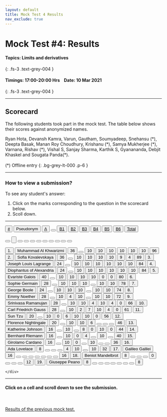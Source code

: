 ```yaml
---
layout: default
title: Mock Test 4 Results
nav_exclude: true
---
```



#  Mock Test #4: Results

#### Topics: Limits and derivatives
{: .fs-3 .text-grey-004 }

#### Timings: 17:00-20:00 Hrs &nbsp;&nbsp;  Date: 10 Mar 2021
{: .fs-3 .text-grey-004 }

---



## Scorecard


The following students took part in the mock test. The table below shows their scores against anonymized names.


Ryan Hota, Devansh Kamra, Varun, Gautham, Soumyadeep, Snehansu (\*), Deepta Basak, Manan Roy Choudhury,
Krishanu (\*), Samya Mukherjee (\*), Varnana, Rishav (\*), Vishal S, Sanjay Sharma, Karthik S, Gyanananda, Debjit Khaskel and Sougata Panda(\*).<br><br>
(\*) Offline entry
{: .bg-grey-lt-000 .p-6 }


---

### How to view a submission?

To see any student's answer:

1. Click on the marks corresponding to the question in the scorecard below.
2. Scoll down.


---

  <div class="markpalette">
      <div class="markpalette-keys">

<button class="markbutton white"><u>#</u></button>
<input type="button" class="markbutton white" value="Pseudonym"/>
<button class="markbutton white" ><u>A</u></button>
<button class="button white"></button>
<button class="markbutton white" ><u>B1</u></button>
<button class="markbutton white" ><u>B2</u></button>
<button class="markbutton white" ><u>B3</u></button>
<button class="markbutton white" ><u>B4</u></button>
<button class="markbutton white" ><u>B5</u></button>
<button class="markbutton white" ><u>B6</u></button>
<button class="markbutton white" ><u>Total</u></button>

<button class="markbutton white"></button>
<input type="button" class="markbutton white" value=""/>
<button class="markbutton white" ></button>
<button class="button white"></button>
<button class="markbutton white" ></button>
<button class="markbutton white" ></button>
<button class="markbutton white" ></button>
<button class="markbutton white" ></button>
<button class="markbutton white" ></button>
<button class="markbutton white" ></button>
<button class="markbutton white" ></button>





<button class="markbutton rank">1. </button>
<input type="button" class="markbutton white" value="Muhammad Al Khwarizmi"/>
<button class="markbutton blank" onclick = "markdisplay('Muhammad_Al_Khwarizmi/PartA',4)">36</button>
<button class="button white"></button>
<button class="markbutton right" onclick = "markdisplay('Muhammad_Al_Khwarizmi/B1',4)">10</button>
<button class="markbutton right" onclick = "markdisplay('Muhammad_Al_Khwarizmi/B2',4)">10</button>
<button class="markbutton right" onclick = "markdisplay('Muhammad_Al_Khwarizmi/B3',4)">10</button>
<button class="markbutton right" onclick = "markdisplay('Muhammad_Al_Khwarizmi/B4',4)">10</button>
<button class="markbutton right" onclick = "markdisplay('Muhammad_Al_Khwarizmi/B5',4)">10</button>
<button class="markbutton right" onclick = "markdisplay('Muhammad_Al_Khwarizmi/B6',4)">10</button>
<button class="markbutton total">96</button>
<button class="markbutton rank">2. </button>
<input type="button" class="markbutton white" value="Sofia Kovalevskaya"/>
<button class="markbutton blank" onclick = "markdisplay('Sofia_Kovalevskaya/PartA',4)">36</button>
<button class="button white"></button>
<button class="markbutton right" onclick = "markdisplay('Sofia_Kovalevskaya/B1',4)">10</button>
<button class="markbutton right" onclick = "markdisplay('Sofia_Kovalevskaya/B2',4)">10</button>
<button class="markbutton right" onclick = "markdisplay('Sofia_Kovalevskaya/B3',4)">10</button>
<button class="markbutton right" onclick = "markdisplay('Sofia_Kovalevskaya/B4',4)">10</button>
<button class="markbutton right" onclick = "markdisplay('Sofia_Kovalevskaya/B5',4)">9</button>
<button class="markbutton right" onclick = "markdisplay('Sofia_Kovalevskaya/B6',4)">4</button>
<button class="markbutton total">89</button>
<button class="markbutton rank">3. </button>
<input type="button" class="markbutton white" value="Joseph Louis Lagrange"/>
<button class="markbutton blank" onclick = "markdisplay('Joseph_Louis_Lagrange/PartA',4)">24</button>
<button class="button white"></button>
<button class="markbutton right" onclick = "markdisplay('Joseph_Louis_Lagrange/B1',4)">10</button>
<button class="markbutton right" onclick = "markdisplay('Joseph_Louis_Lagrange/B2',4)">10</button>
<button class="markbutton right" onclick = "markdisplay('Joseph_Louis_Lagrange/B3',4)">10</button>
<button class="markbutton right" onclick = "markdisplay('Joseph_Louis_Lagrange/B4',4)">10</button>
<button class="markbutton right" onclick = "markdisplay('Joseph_Louis_Lagrange/B5',4)">10</button>
<button class="markbutton right" onclick = "markdisplay('Joseph_Louis_Lagrange/B6',4)">10</button>
<button class="markbutton total">84</button>
<button class="markbutton rank">4. </button>
<input type="button" class="markbutton white" value="Diophantus of Alexandria"/>
<button class="markbutton blank" onclick = "markdisplay('Diophantus_of_Alexandria/PartA',4)">24</button>
<button class="button white"></button>
<button class="markbutton right" onclick = "markdisplay('Diophantus_of_Alexandria/B1',4)">10</button>
<button class="markbutton right" onclick = "markdisplay('Diophantus_of_Alexandria/B2',4)">10</button>
<button class="markbutton right" onclick = "markdisplay('Diophantus_of_Alexandria/B3',4)">10</button>
<button class="markbutton right" onclick = "markdisplay('Diophantus_of_Alexandria/B4',4)">10</button>
<button class="markbutton right" onclick = "markdisplay('Diophantus_of_Alexandria/B5',4)">10</button>
<button class="markbutton right" onclick = "markdisplay('Diophantus_of_Alexandria/B6',4)">10</button>
<button class="markbutton total">84</button>
<button class="markbutton rank">5. </button>
<input type="button" class="markbutton white" value="Evariste Galois"/>
<button class="markbutton blank" onclick = "markdisplay('Evariste_Galois/PartA',4)">40</button>
<button class="button white"></button>
<button class="markbutton right" onclick = "markdisplay('Evariste_Galois/B1',4)">10</button>
<button class="markbutton right" onclick = "markdisplay('Evariste_Galois/B2',4)">10</button>
<button class="markbutton right" onclick = "markdisplay('Evariste_Galois/B3',4)">10</button>
<button class="markbutton right" onclick = "markdisplay('Evariste_Galois/B4',4)">10</button>
<button class="markbutton wrong" onclick = "markdisplay('Evariste_Galois/B5',4)">0</button>
<button class="markbutton wrong" onclick = "markdisplay('Evariste_Galois/B6',4)">0</button>
<button class="markbutton total">80</button>
<button class="markbutton rank">6. </button>
<input type="button" class="markbutton white" value="Sophie Germain"/>
<button class="markbutton blank" onclick = "markdisplay('Sophie_Germain/PartA',4)">28</button>
<button class="button white"></button>
<button class="markbutton right" onclick = "markdisplay('Sophie_Germain/B1',4)">10</button>
<button class="markbutton right" onclick = "markdisplay('Sophie_Germain/B2',4)">10</button>
<button class="markbutton right" onclick = "markdisplay('Sophie_Germain/B3',4)">10</button>
<button class="button blank"></button>
<button class="markbutton right" onclick = "markdisplay('Sophie_Germain/B5',4)">10</button>
<button class="markbutton right" onclick = "markdisplay('Sophie_Germain/B6',4)">10</button>
<button class="markbutton total">78</button>
<button class="markbutton rank">7. </button>
<input type="button" class="markbutton white" value="George Boole"/>
<button class="markbutton blank" onclick = "markdisplay('George_Boole/PartA',4)">24</button>
<button class="button white"></button>
<button class="markbutton right" onclick = "markdisplay('George_Boole/B1',4)">10</button>
<button class="markbutton right" onclick = "markdisplay('George_Boole/B2',4)">10</button>
<button class="markbutton right" onclick = "markdisplay('George_Boole/B3',4)">10</button>
<button class="button blank"></button>
<button class="markbutton right" onclick = "markdisplay('George_Boole/B5',4)">10</button>
<button class="markbutton right" onclick = "markdisplay('George_Boole/B6',4)">10</button>
<button class="markbutton total">74</button>
<button class="markbutton rank">8. </button>
<input type="button" class="markbutton white" value="Emmy Noether"/>
<button class="markbutton blank" onclick = "markdisplay('Emmy_Noether/PartA',4)">28</button>
<button class="button white"></button>
<button class="markbutton right" onclick = "markdisplay('Emmy_Noether/B1',4)">10</button>
<button class="markbutton right" onclick = "markdisplay('Emmy_Noether/B2',4)">4</button>
<button class="markbutton right" onclick = "markdisplay('Emmy_Noether/B3',4)">10</button>
<button class="button blank"></button>
<button class="markbutton right" onclick = "markdisplay('Emmy_Noether/B5',4)">10</button>
<button class="markbutton right" onclick = "markdisplay('Emmy_Noether/B6',4)">10</button>
<button class="markbutton total">72</button>
<button class="markbutton rank">9. </button>
<input type="button" class="markbutton white" value="Srinivasa Ramanujan"/>
<button class="markbutton blank" onclick = "markdisplay('Srinivasa_Ramanujan/PartA',4)">28</button>
<button class="button white"></button>
<button class="markbutton right" onclick = "markdisplay('Srinivasa_Ramanujan/B1',4)">10</button>
<button class="markbutton right" onclick = "markdisplay('Srinivasa_Ramanujan/B2',4)">10</button>
<button class="markbutton right" onclick = "markdisplay('Srinivasa_Ramanujan/B3',4)">4</button>
<button class="markbutton right" onclick = "markdisplay('Srinivasa_Ramanujan/B4',4)">10</button>
<button class="markbutton right" onclick = "markdisplay('Srinivasa_Ramanujan/B5',4)">4</button>
<button class="markbutton wrong" onclick = "markdisplay('Srinivasa_Ramanujan/B6',4)">0</button>
<button class="markbutton total">66</button>
<button class="markbutton rank">10. </button>
<input type="button" class="markbutton white" value="Carl Friedrich Gauss"/>
<button class="markbutton blank" onclick = "markdisplay('Carl_Friedrich_Gauss/PartA',4)">28</button>
<button class="button white"></button>
<button class="markbutton right" onclick = "markdisplay('Carl_Friedrich_Gauss/B1',4)">10</button>
<button class="markbutton wrong" onclick = "markdisplay('Carl_Friedrich_Gauss/B2',4)">2</button>
<button class="markbutton right" onclick = "markdisplay('Carl_Friedrich_Gauss/B3',4)">7</button>
<button class="markbutton right" onclick = "markdisplay('Carl_Friedrich_Gauss/B4',4)">10</button>
<button class="markbutton right" onclick = "markdisplay('Carl_Friedrich_Gauss/B5',4)">4</button>
<button class="markbutton wrong" onclick = "markdisplay('Carl_Friedrich_Gauss/B6',4)">0</button>
<button class="markbutton total">61</button>
<button class="markbutton rank">11. </button>
<input type="button" class="markbutton white" value="Sun Tzu"/>
<button class="markbutton blank" onclick = "markdisplay('Sun_Tzu/PartA',4)">20</button>
<button class="button white"></button>
<button class="markbutton right" onclick = "markdisplay('Sun_Tzu/B1',4)">10</button>
<button class="markbutton wrong" onclick = "markdisplay('Sun_Tzu/B2',4)">0</button>
<button class="markbutton right" onclick = "markdisplay('Sun_Tzu/B3',4)">6</button>
<button class="markbutton right" onclick = "markdisplay('Sun_Tzu/B4',4)">10</button>
<button class="markbutton right" onclick = "markdisplay('Sun_Tzu/B5',4)">10</button>
<button class="markbutton wrong" onclick = "markdisplay('Sun_Tzu/B6',4)">0</button>
<button class="markbutton total">56</button>
<button class="markbutton rank">12. </button>
<input type="button" class="markbutton white" value="Florence Nightingale"/>
<button class="markbutton blank" onclick = "markdisplay('Florence_Nightingale/PartA',4)">20</button>
<button class="button white"></button>
<button class="markbutton right" onclick = "markdisplay('Florence_Nightingale/B1',4)">10</button>
<button class="markbutton right" onclick = "markdisplay('Florence_Nightingale/B2',4)">10</button>
<button class="markbutton right" onclick = "markdisplay('Florence_Nightingale/B3',4)">6</button>
<button class="button blank"></button>
<button class="button blank"></button>
<button class="button blank"></button>
<button class="markbutton total">46</button>
<button class="markbutton rank">13. </button>
<input type="button" class="markbutton white" value="Katherine Johnson"/>
<button class="markbutton blank" onclick = "markdisplay('Katherine_Johnson/PartA',4)">16</button>
<button class="button white"></button>
<button class="markbutton right" onclick = "markdisplay('Katherine_Johnson/B1',4)">10</button>
<button class="button blank"></button>
<button class="markbutton right" onclick = "markdisplay('Katherine_Johnson/B3',4)">8</button>
<button class="markbutton wrong" onclick = "markdisplay('Katherine_Johnson/B4',4)">0</button>
<button class="markbutton right" onclick = "markdisplay('Katherine_Johnson/B5',4)">10</button>
<button class="markbutton wrong" onclick = "markdisplay('Katherine_Johnson/B6',4)">0</button>
<button class="markbutton total">44</button>
<button class="markbutton rank">14. </button>
<input type="button" class="markbutton white" value="Bernhard Riemann"/>
<button class="markbutton blank" onclick = "markdisplay('Bernhard_Riemann/PartA',4)">16</button>
<button class="button white"></button>
<button class="markbutton right" onclick = "markdisplay('Bernhard_Riemann/B1',4)">10</button>
<button class="markbutton wrong" onclick = "markdisplay('Bernhard_Riemann/B2',4)">0</button>
<button class="markbutton right" onclick = "markdisplay('Bernhard_Riemann/B3',4)">4</button>
<button class="button blank"></button>
<button class="markbutton right" onclick = "markdisplay('Bernhard_Riemann/B5',4)">10</button>
<button class="button blank"></button>
<button class="markbutton total">40</button>
<button class="markbutton rank">15. </button>
<input type="button" class="markbutton white" value="Girolamo Cardano"/>
<button class="markbutton blank" onclick = "markdisplay('Girolamo_Cardano/PartA',4)">16</button>
<button class="button white"></button>
<button class="markbutton right" onclick = "markdisplay('Girolamo_Cardano/B1',4)">10</button>
<button class="markbutton wrong" onclick = "markdisplay('Girolamo_Cardano/B2',4)">0</button>
<button class="button blank"></button>
<button class="markbutton right" onclick = "markdisplay('Girolamo_Cardano/B4',4)">10</button>
<button class="button blank"></button>
<button class="button blank"></button>
<button class="markbutton total">36</button>
<button class="markbutton rank">16. </button>
<input type="button" class="markbutton white" value="Ada Lovelace"/>
<button class="markbutton blank" onclick = "markdisplay('Ada_Lovelace/PartA',4)">8</button>
<button class="button white"></button>
<button class="button blank"></button>
<button class="button blank"></button>
<button class="markbutton right" onclick = "markdisplay('Ada_Lovelace/B3',4)">4</button>
<button class="markbutton right" onclick = "markdisplay('Ada_Lovelace/B4',4)">10</button>
<button class="button blank"></button>
<button class="markbutton right" onclick = "markdisplay('Ada_Lovelace/B6',4)">10</button>
<button class="markbutton total">32</button>
<button class="markbutton rank">17. </button>
<input type="button" class="markbutton white" value="Galileo Galilei"/>
<button class="markbutton blank" onclick = "markdisplay('Galileo_Galilei/PartA',4)">16</button>
<button class="button white"></button>
<button class="button blank"></button>
<button class="button blank"></button>
<button class="button blank"></button>
<button class="button blank"></button>
<button class="button blank"></button>
<button class="button blank"></button>
<button class="markbutton total">16</button>
<button class="markbutton rank">18. </button>
<input type="button" class="markbutton white" value="Beniot Mandelbrot"/>
<button class="markbutton blank" onclick = "markdisplay('Beniot_Mandelbrot/PartA',4)">8</button>
<button class="button white"></button>
<button class="button blank"></button>
<button class="button blank"></button>
<button class="markbutton wrong" onclick = "markdisplay('Beniot_Mandelbrot/B3',4)">0</button>
<button class="button blank"></button>
<button class="button blank"></button>
<button class="button blank"></button>
<button class="markbutton total">12</button>
<button class="markbutton rank">19. </button>
<input type="button" class="markbutton white" value="Giuseppe Peano"/>
<button class="markbutton blank" onclick = "markdisplay('Giuseppe_Peano/PartA',4)">8</button>
<button class="button white"></button>
<button class="button blank"></button>
<button class="button blank"></button>
<button class="button blank"></button>
<button class="button blank"></button>
<button class="button blank"></button>
<button class="button blank"></button>
<button class="markbutton total">8</button>



    </div>
</div>


<hr>

<div style="min-height:2px" id="themarktext">
<h4>Click on a cell and scroll down to see the submission.</h4>
</div>


<br>
<br>
<a href="/docs/mock_test/003_feb_28_scorecard">Results of the previous mock test.</a>
<br>




